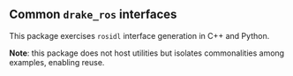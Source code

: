 ## Common `drake_ros` interfaces

This package exercises `rosidl` interface generation in C++ and Python.

**Note**: this package does not host utilities but isolates commonalities among examples, enabling reuse. 
